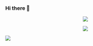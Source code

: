 ### Hi there 👋

<!--
**MadHeo/MadHeo** is a ✨ _special_ ✨ repository because its `README.md` (this file) appears on your GitHub profile.

Here are some ideas to get you started:

- 🔭 I’m currently working on ...
- 🌱 I’m currently learning ...
- 👯 I’m looking to collaborate on ...
- 🤔 I’m looking for help with ...
- 💬 Ask me about ...
- 📫 How to reach me: ...
- 😄 Pronouns: ...
- ⚡ Fun fact: ...
-->

<p align="center">
<img src="https://capsule-render.vercel.app/api?type=cylinder&color=auto&height=200&section=header&text=kwanggimad&fontSize=100"/>
  </p>
<p align="center">
<img src="https://www.vectorlogo.zone/logos/unity3d/unity3d-ar21.svg"/>
</p>
<img src="https://img1.daumcdn.net/thumb/R1280x0/?scode=mtistory2&fname=https%3A%2F%2Fblog.kakaocdn.net%2Fdn%2FqKwUQ%2FbtrEibbP0tl%2FDkqFO3Jl370AFgS3KIEMok%2Fimg.png"/>







